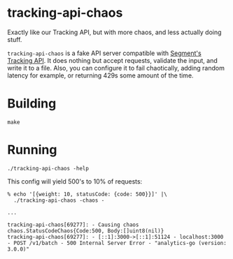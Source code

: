 tracking-api-chaos
==================

Exactly like our Tracking API, but with more chaos, and less actually doing stuff.

`tracking-api-chaos` is a fake API server compatible with 
[Segment's Tracking API](https://segment.com/docs/sources/server/http/). It does nothing
but accept requests, validate the input, and write it to a file. Also, you can configure it to fail
chaotically, adding random latency for example, or returning 429s some amount of the time.

Building
========

```
make
```

Running
=======

`./tracking-api-chaos -help`


This config will yield 500's to 10% of requests:

```
% echo '[{weight: 10, statusCode: {code: 500}}]' |\
  ./tracking-api-chaos -chaos -

...

tracking-api-chaos[69277]: - Causing chaos chaos.StatusCodeChaos{Code:500, Body:[]uint8(nil)}
tracking-api-chaos[69277]: - [::1]:3000->[::1]:51124 - localhost:3000 - POST /v1/batch - 500 Internal Server Error - "analytics-go (version: 3.0.0)"
```

